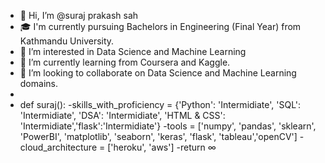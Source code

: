 - 👋 Hi, I’m @suraj prakash sah
- 🎓 I'm currently pursuing Bachelors in Engineering (Final Year) from Kathmandu University.
- 👀 I’m interested in Data Science and Machine Learning  
- 🌱 I’m currently learning from Coursera and Kaggle.
- 💞️ I’m looking to collaborate on Data Science and Machine Learning domains.
- 
- def suraj():
 -skills_with_proficiency = {'Python': 'Intermidiate', 'SQL': 'Intermidiate', 'DSA': 'Intermidiate', 'HTML & CSS': 'Intermidiate','flask':'Intermidiate'}
 -tools = ['numpy', 'pandas', 'sklearn', 'PowerBI', 'matplotlib', 'seaborn', 'keras', 'flask', 'tableau','openCV']
  -cloud_architecture = ['heroku', 'aws']
  -return ∞

<!---
surajprakashsah/surajprakashsah is a ✨ special ✨ repository because its `README.md` (this file) appears on your GitHub profile.
You can click the Preview link to take a look at your changes.
--->
